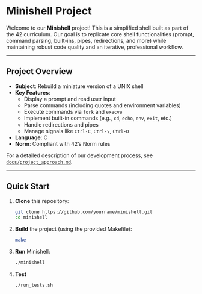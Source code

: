 # Minishell Project

Welcome to our **Minishell** project! This is a simplified shell built as part of the 42 curriculum. Our goal is to replicate core shell functionalities (prompt, command parsing, built-ins, pipes, redirections, and more) while maintaining robust code quality and an iterative, professional workflow.

---

## Project Overview

- **Subject**: Rebuild a miniature version of a UNIX shell
- **Key Features**:
  - Display a prompt and read user input
  - Parse commands (including quotes and environment variables)
  - Execute commands via `fork` and `execve`
  - Implement built-in commands (e.g., `cd`, `echo`, `env`, `exit`, etc.)
  - Handle redirections and pipes
  - Manage signals like `Ctrl-C`, `Ctrl-\`, `Ctrl-D`
- **Language**: C
- **Norm**: Compliant with 42’s Norm rules

For a detailed description of our development process, see [`docs/project_approach.md`](docs/project_approach.md).

---

## Quick Start

1. **Clone** this repository:
   ```bash
   git clone https://github.com/yourname/minishell.git
   cd minishell
2. **Build** the project (using the provided Makefile):
   ```bash
   make
3. **Run** Minishell:
   ```bash
   ./minishell
4. **Test**
   ```bash
   ./run_tests.sh
